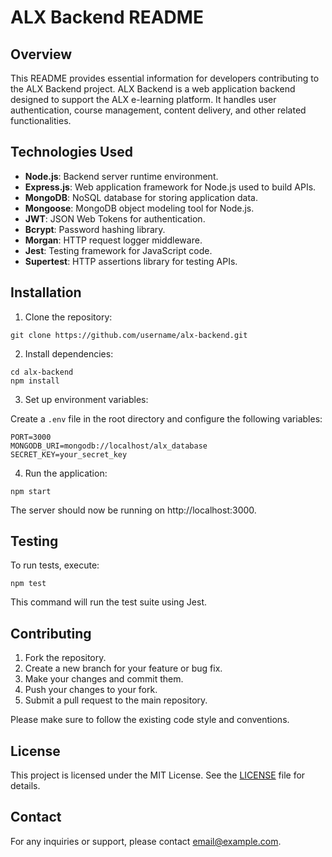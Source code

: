 # ALX Backend README

## Overview

This README provides essential information for developers contributing to the ALX Backend project. ALX Backend is a web application backend designed to support the ALX e-learning platform. It handles user authentication, course management, content delivery, and other related functionalities.

## Technologies Used

- **Node.js**: Backend server runtime environment.
- **Express.js**: Web application framework for Node.js used to build APIs.
- **MongoDB**: NoSQL database for storing application data.
- **Mongoose**: MongoDB object modeling tool for Node.js.
- **JWT**: JSON Web Tokens for authentication.
- **Bcrypt**: Password hashing library.
- **Morgan**: HTTP request logger middleware.
- **Jest**: Testing framework for JavaScript code.
- **Supertest**: HTTP assertions library for testing APIs.

## Installation

1. Clone the repository:

```
git clone https://github.com/username/alx-backend.git
```

2. Install dependencies:

```
cd alx-backend
npm install
```

3. Set up environment variables:

Create a `.env` file in the root directory and configure the following variables:

```
PORT=3000
MONGODB_URI=mongodb://localhost/alx_database
SECRET_KEY=your_secret_key
```

4. Run the application:

```
npm start
```

The server should now be running on http://localhost:3000.

## Testing

To run tests, execute:

```
npm test
```

This command will run the test suite using Jest.

## Contributing

1. Fork the repository.
2. Create a new branch for your feature or bug fix.
3. Make your changes and commit them.
4. Push your changes to your fork.
5. Submit a pull request to the main repository.

Please make sure to follow the existing code style and conventions.

## License

This project is licensed under the MIT License. See the [LICENSE](LICENSE) file for details.

## Contact

For any inquiries or support, please contact [email@example.com](mailto:email@example.com).
